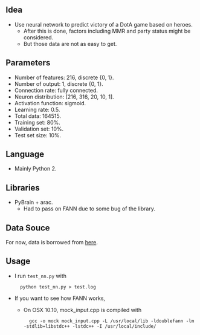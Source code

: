 ## Idea
+ Use neural network to predict victory of a DotA game based on heroes.
    + After this is done, factors including MMR and party status might be considered.
    + But those data are not as easy to get.

## Parameters
+ Number of features: 216, discrete {0, 1}.
+ Number of output: 1, discrete {0, 1}.
+ Connection rate: fully connected.
+ Neuron distribution: [216, 316, 20, 10, 1].
+ Activation function: sigmoid.
+ Learning rate: 0.5.
+ Total data: 164515.
+ Training set: 80%.
+ Validation set: 10%.
+ Test set size: 10%.

## Language
+ Mainly Python 2.

## Libraries
+ PyBrain + arac.
    + Had to pass on FANN due to some bug of the library.

## Data Souce
For now, data is borrowed from [here](http://kevintechnology.com/post/71621133663/using-machine-learning-to-recommend-heroes-for).

## Usage
+ I run `test_nn.py` with

        python test_nn.py > test.log

+ If you want to see how FANN works,
    + On OSX 10.10, mock_input.cpp is compiled with

            gcc -o mock mock_input.cpp -L /usr/local/lib -ldoublefann -lm -stdlib=libstdc++ -lstdc++ -I /usr/local/include/